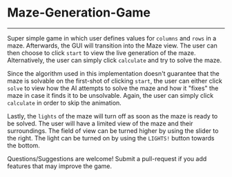 # Maze-Generation-Game
----

Super simple game in which user defines values for `columns` and `rows` in a maze. Afterwards, the GUI will transition into the Maze view. The user can then choose to click `start` to view the live generation of the maze. Alternatively, the user can simply click `calculate` and try to solve the maze.

Since the algorithm used in this implementation doesn't guarantee that the maze is solvable on the first-shot of clicking `start`, the user can either click `solve` to view how the AI attempts to solve the maze and how it "fixes" the maze in case it finds it to be unsolvable. Again, the user can simply click `calculate` in order to skip the animation.

Lastly, the `lights` of the maze will turn off as soon as the maze is ready to be solved. The user will have a limited view of the maze and their surroundings. The field of view can be turned higher by using the slider to the right. The light can be turned on by using the `LIGHTS!` button towards the bottom.

Questions/Suggestions are welcome! Submit a pull-request if you add features that may improve the game.
